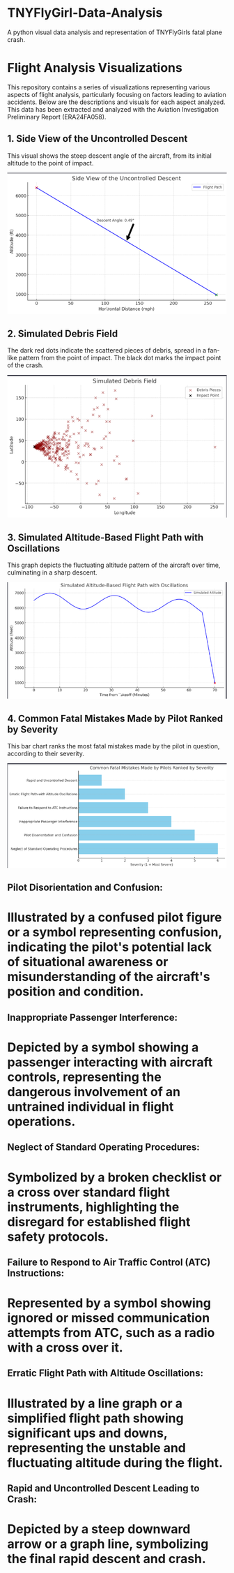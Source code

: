 # TNYFlyGirl-Data-Analysis
A python visual data analysis and representation of TNYFlyGirls fatal plane crash.
# Flight Analysis Visualizations

This repository contains a series of visualizations representing various aspects of flight analysis, particularly focusing on factors leading to aviation accidents. Below are the descriptions and visuals for each aspect analyzed. This data has been extracted and analyzed with the Aviation Investigation Preliminary Report (ERA24FA058).

## 1. Side View of the Uncontrolled Descent
This visual shows the steep descent angle of the aircraft, from its initial altitude to the point of impact.

![Uncontrolled Descent](descent-.png)

## 2. Simulated Debris Field
The dark red dots indicate the scattered pieces of debris, spread in a fan-like pattern from the point of impact. The black dot marks the impact point of the crash.

![Debris Field](debris_field_image.png)

## 3. Simulated Altitude-Based Flight Path with Oscillations
This graph depicts the fluctuating altitude pattern of the aircraft over time, culminating in a sharp descent.

![Altitude Path](flight-path.png)

## 4. Common Fatal Mistakes Made by Pilot Ranked by Severity
This bar chart ranks the most fatal mistakes made by the pilot in question, according to their severity.

![Fatal Mistakes](failure-observations.png)

## Pilot Disorientation and Confusion: 
# Illustrated by a confused pilot figure or a symbol representing confusion, indicating the pilot's potential lack of situational awareness or misunderstanding of the aircraft's position and condition.

## Inappropriate Passenger Interference:
# Depicted by a symbol showing a passenger interacting with aircraft controls, representing the dangerous involvement of an untrained individual in flight operations.

## Neglect of Standard Operating Procedures:
# Symbolized by a broken checklist or a cross over standard flight instruments, highlighting the disregard for established flight safety protocols.

## Failure to Respond to Air Traffic Control (ATC) Instructions:
# Represented by a symbol showing ignored or missed communication attempts from ATC, such as a radio with a cross over it.

## Erratic Flight Path with Altitude Oscillations:
# Illustrated by a line graph or a simplified flight path showing significant ups and downs, representing the unstable and fluctuating altitude during the flight.

## Rapid and Uncontrolled Descent Leading to Crash: 
# Depicted by a steep downward arrow or a graph line, symbolizing the final rapid descent and crash.

